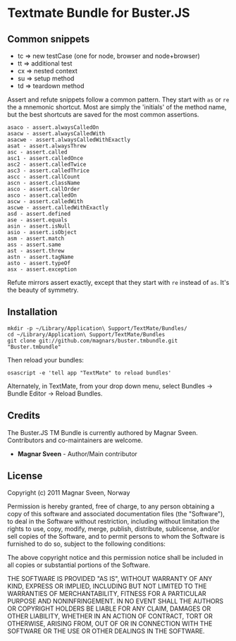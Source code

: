 # Textmate Bundle for Buster.JS

## Common snippets

* tc => new testCase (one for node, browser and node+browser)
* tt => additional test
* cx => nested context
* su => setup method
* td => teardown method

Assert and refute snippets follow a common pattern. They start with `as` or `re`
the a mnemonic shortcut. Most are simply the 'initials' of the method name, but
the best shortcuts are saved for the most common assertions.

    asaco - assert.alwaysCalledOn
    asacw - assert.alwaysCalledWith
    asacwe - assert.alwaysCalledWithExactly
    asat - assert.alwaysThrew
    asc - assert.called
    asc1 - assert.calledOnce
    asc2 - assert.calledTwice
    asc3 - assert.calledThrice
    ascc - assert.callCount
    ascn - assert.className
    asco - assert.callOrder
    asco - assert.calledOn
    ascw - assert.calledWith
    ascwe - assert.calledWithExactly
    asd - assert.defined
    ase - assert.equals
    asin - assert.isNull
    asio - assert.isObject
    asm - assert.match
    ass - assert.same
    ast - assert.threw
    astn - assert.tagName
    asto - assert.typeOf
    asx - assert.exception

Refute mirrors assert exactly, except that they start with `re` instead of
`as`. It's the beauty of symmetry.

## Installation

    mkdir -p ~/Library/Application\ Support/TextMate/Bundles/
    cd ~/Library/Application\ Support/TextMate/Bundles
    git clone git://github.com/magnars/buster.tmbundle.git "Buster.tmbundle"
    
Then reload your bundles: 

    osascript -e 'tell app "TextMate" to reload bundles'

Alternately, in TextMate, from your drop down menu, select Bundles -> Bundle Editor -> Reload Bundles.

## Credits

The Buster.JS TM Bundle is currently authored by Magnar Sveen. Contributors and co-maintainers are welcome.

* **Magnar Sveen** - Author/Main contributor

## License

Copyright (c) 2011 Magnar Sveen, Norway

Permission is hereby granted, free of charge, to any person obtaining a copy
of this software and associated documentation files (the "Software"), to deal
in the Software without restriction, including without limitation the rights
to use, copy, modify, merge, publish, distribute, sublicense, and/or sell
copies of the Software, and to permit persons to whom the Software is
furnished to do so, subject to the following conditions:

The above copyright notice and this permission notice shall be included in
all copies or substantial portions of the Software.

THE SOFTWARE IS PROVIDED "AS IS", WITHOUT WARRANTY OF ANY KIND, EXPRESS OR
IMPLIED, INCLUDING BUT NOT LIMITED TO THE WARRANTIES OF MERCHANTABILITY,
FITNESS FOR A PARTICULAR PURPOSE AND NONINFRINGEMENT. IN NO EVENT SHALL THE
AUTHORS OR COPYRIGHT HOLDERS BE LIABLE FOR ANY CLAIM, DAMAGES OR OTHER
LIABILITY, WHETHER IN AN ACTION OF CONTRACT, TORT OR OTHERWISE, ARISING FROM,
OUT OF OR IN CONNECTION WITH THE SOFTWARE OR THE USE OR OTHER DEALINGS IN
THE SOFTWARE.
